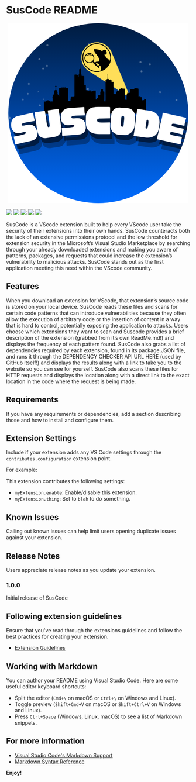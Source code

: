 # SusCode README

  <p align="center">
  <img src="src/assets/suscode.png"/>
  </p>
<img src="https://img.shields.io/badge/Material%20UI-007FFF?style=for-the-badge&logo=mui&logoColor=white" />
<img src="https://img.shields.io/badge/React-20232A?style=for-the-badge&logo=react&logoColor=61DAFB" />
<img src="https://img.shields.io/badge/Vite-B73BFE?style=for-the-badge&logo=vite&logoColor=FFD62E" />
<img src="https://img.shields.io/badge/Visual_Studio_Code-0078D4?style=for-the-badge&logo=visual%20studio%20code&logoColor=white" />
<img src="https://img.shields.io/badge/TypeScript-007ACC?style=for-the-badge&logo=typescript&logoColor=white" />

SusCode is a VScode extension built to help every VScode user take the security of their extensions into their own hands. SusCode counteracts both the lack of an extensive permissions protocol and the low threshold for extension security in the Microsoft’s Visual Studio Marketplace by searching through your already downloaded extensions and making you aware of patterns, packages, and requests that could increase the extension’s vulnerability to malicious attacks. SusCode stands out as the first application meeting this need within the VScode community.

## Features

When you download an extension for VScode, that extension’s source code is stored on your local device. SusCode reads these files and scans for certain code patterns that can introduce vulnerabilities because they often allow the execution of arbitrary code or the insertion of content in a way that is hard to control, potentially exposing the application to attacks. Users choose which extensions they want to scan and Suscode provides a brief description of the extension (grabbed from it’s own ReadMe.md!) and displays the frequency of each pattern found. SusCode also grabs a list of dependencies required by each extension, found in its package.JSON file, and runs it through the DEPENDENCY CHECKER API URL HERE (used by GitHub itself!) and displays the results along with a link to take you to the website so you can see for yourself. SusCode also scans these files for HTTP requests and displays the location along with a direct link to the exact location in the code where the request is being made.

## Requirements

If you have any requirements or dependencies, add a section describing those and how to install and configure them.

## Extension Settings

Include if your extension adds any VS Code settings through the `contributes.configuration` extension point.

For example:

This extension contributes the following settings:

- `myExtension.enable`: Enable/disable this extension.
- `myExtension.thing`: Set to `blah` to do something.

## Known Issues

Calling out known issues can help limit users opening duplicate issues against your extension.

## Release Notes

Users appreciate release notes as you update your extension.

### 1.0.0

Initial release of SusCode

## Following extension guidelines

Ensure that you've read through the extensions guidelines and follow the best practices for creating your extension.

- [Extension Guidelines](https://code.visualstudio.com/api/references/extension-guidelines)

## Working with Markdown

You can author your README using Visual Studio Code. Here are some useful editor keyboard shortcuts:

- Split the editor (`Cmd+\` on macOS or `Ctrl+\` on Windows and Linux).
- Toggle preview (`Shift+Cmd+V` on macOS or `Shift+Ctrl+V` on Windows and Linux).
- Press `Ctrl+Space` (Windows, Linux, macOS) to see a list of Markdown snippets.

## For more information

- [Visual Studio Code's Markdown Support](http://code.visualstudio.com/docs/languages/markdown)
- [Markdown Syntax Reference](https://help.github.com/articles/markdown-basics/)

**Enjoy!**
